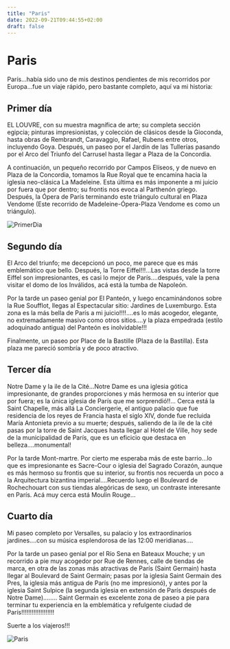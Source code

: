 ```yaml
---
title: "Paris"
date: 2022-09-21T09:44:55+02:00
draft: false
---
```


<link rel="stylesheet" href="{{ .Site.BaseURL }}estilos.css">

# Paris

París...había sido uno de mis destinos pendientes de mis recorridos por Europa...fue un viaje rápido, pero bastante completo, aquí va mi historia:

## Primer día

EL LOUVRE, con su muestra magnífica de arte; su completa sección egipcia; pinturas impresionistas, y colección de clásicos desde la Gioconda, hasta obras de Rembrandt, Caravaggio, Rafael, Rubens entre otros, incluyendo Goya. Después, un paseo por el Jardín de las Tullerías pasando por el Arco del Triunfo del Carrusel hasta llegar a Plaza de la Concordia.

A continuación, un pequeño recorrido por Campos Elíseos, y de nuevo en Plaza de la Concordia, tomamos la Rue Royal que te encamina hacia la iglesia neo-clásica La Madeleine. Esta última es más imponente a mi juicio por fuera que por dentro; su frontis nos evoca al Parthenón griego. Después, la Ópera de París terminando este triángulo cultural en Plaza Vendome (Este recorrido de Madeleine-Ópera-Plaza Vendome es como un triángulo).

![PrimerDia](https://viajes.chavetas.es/wp-content/uploads/albums/mauricio07/paris20.jpg)

## Segundo día

El Arco del triunfo; me decepcionó un poco, me parece que es más emblemático que bello. Después, la Torre Eiffel!!!...Las vistas desde la torre Eiffel son impresionantes, es casi lo mejor de París....después, vale la pena visitar el domo de los Inválidos, acá está la tumba de Napoleón.

Por la tarde un paseo genial por El Panteón, y luego encaminándonos sobre la Rue Soufflot, llegas al Espectacular sitio: Jardines de Luxemburgo. Esta zona es la más bella de París a mi juicio!!!!....es lo más acogedor, elegante, no extremadamente masivo como otros sitios....y la plaza empedrada (estilo adoquinado antigua) del Panteón es inolvidable!!!

Finalmente, un paseo por Place de la Bastille (Plaza de la Bastilla). Esta plaza me pareció sombría y de poco atractivo.

## Tercer día

Notre Dame y la ile de la Cité...Notre Dame es una iglesia gótica impresionante, de grandes proporciones y más hermosa en su interior que por fuera; es la única iglesia de París que me sorprendió!!... Cerca está la Saint Chapelle, más allá La Conciergerie, el antiguo palacio que fue residencia de los reyes de Francia hasta el siglo XIV, donde fue recluida María Antonieta previo a su muerte; después, saliendo de la ile de la cité pasas por la torre de Saint Jacques hasta llegar al Hotel de Ville, hoy sede de la municipalidad de París, que es un eficicio que destaca en belleza....monumental!

Por la tarde Mont-martre. Por cierto me esperaba más de este barrio...lo que es impresionante es Sacre-Cour o iglesia del Sagrado Corazón, aunque es más hermoso su frontis que su interior, su frontis nos recuerda un poco a la Arquitectura bizantina imperial....Recuerdo luego el Boulevard de Rochechouart con sus tiendas alegóricas de sexo, un contraste interesante en París. Acá muy cerca está Moulin Rouge...

## Cuarto día

Mi paseo completo por Versalles, su palacio y los extraordinarios jardines....con su música esplendorosa de las 12:00 meridianas....

Por la tarde un paseo genial por el Río Sena en Bateaux Mouche; y un recorrido a pie muy acogedor por Rue de Rennes, calle de tiendas de marca, en otra de las zonas más atractivas de París (Saint Germain) hasta llegar al Boulevard de Saint Germain; pasas por la iglesia Saint Germain des Pres, la iglesia más antigua de París (no me impresionó), y antes por la iglesia Saint Sulpice (la segunda iglesia en extensión de París después de Notre Dame)........ Saint Germain es excelente zona de paseo a pie para terminar tu experiencia en la emblemática y refulgente ciudad de París!!!!!!!!!!!!!!!!!!!

Suerte a los viajeros!!!

![Paris](https://dynamic-media-cdn.tripadvisor.com/media/photo-o/1b/4b/59/86/caption.jpg?w=500&h=300&s=1)